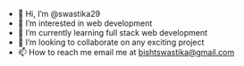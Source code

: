 - 👋 Hi, I’m @swastika29
- 👀 I’m interested in web development
- 🌱 I’m currently learning full stack web development
- 💞️ I’m looking to collaborate on any exciting project
- 📫 How to reach me email me at bishtswastika@gmail.com

<!---
swastika29/swastika29 is a ✨ special ✨ repository because its `README.md` (this file) appears on your GitHub profile.
You can click the Preview link to take a look at your changes.
--->
